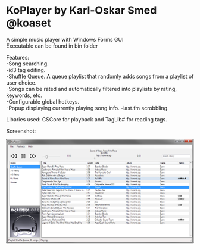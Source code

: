 # KoPlayer by Karl-Oskar Smed @koaset

A simple music player with Windows Forms GUI  
Executable can be found in bin folder  

Features:  
-Song searching.  
-id3 tag editing.  
-Shuffle Queue. A queue playlist that randomly adds songs from a playlist of user choice.  
-Songs can be rated and automatically filtered into playlists by rating, keywords, etc.  
-Configurable global hotkeys.  
-Popup displaying currently playing song info.
-last.fm scrobbling.

Libaries used: CSCore for playback and TagLib# for reading tags.

Screenshot:  

![alt tag](https://github.com/koaset/KoPlayer/blob/master/screenshot1.png)